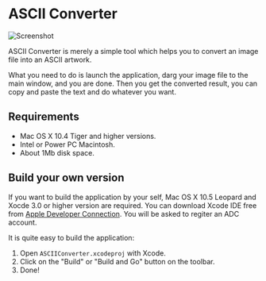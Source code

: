# ASCII Converter

![Screenshot](http://cloud.github.com/downloads/zonble/cocoaascii/screenshot.jpg)

ASCII Converter is merely a simple tool which helps you to convert an image file into an ASCII artwork.

What you need to do is launch the application, darg your image file to the main window, and you are done. Then you get the converted result, you can copy and paste the text and do whatever you want.

## Requirements

* Mac OS X 10.4 Tiger and higher versions.
* Intel or Power PC Macintosh.
* About 1Mb disk space.

## Build your own version

If you want to build the application by your self, Mac OS X 10.5 Leopard and Xocde 3.0 or higher version are required. You can download Xcode IDE free from [Apple Developer Connection](http://developer.apple.com/). You will be asked to regiter an ADC account.

It is quite easy to build the application:

1. Open ``ASCIIConverter.xcodeproj`` with Xcode.
2. Click on the "Build" or "Build and Go" button on the toolbar.
3. Done!